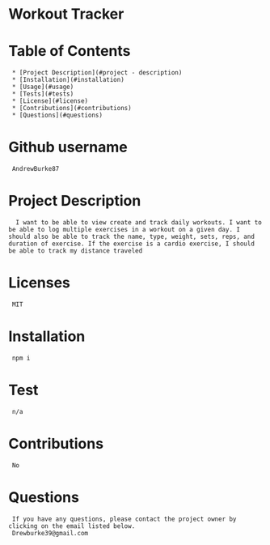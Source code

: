 # **Workout Tracker** 

  # Table of Contents
     * [Project Description](#project - description)
     * [Installation](#installation)
     * [Usage](#usage)
     * [Tests](#tests)
     * [License](#license)
     * [Contributions](#contributions)
     * [Questions](#questions)

  # Github username
     AndrewBurke87 

  # Project Description 
      I want to be able to view create and track daily workouts. I want to be able to log multiple exercises in a workout on a given day. I should also be able to track the name, type, weight, sets, reps, and duration of exercise. If the exercise is a cardio exercise, I should be able to track my distance traveled

  # Licenses
     MIT 

  # Installation
     npm i 

  # Test
     n/a  

  # Contributions
     No
     
  # Questions
     If you have any questions, please contact the project owner by clicking on the email listed below. 
     Drewburke39@gmail.com
